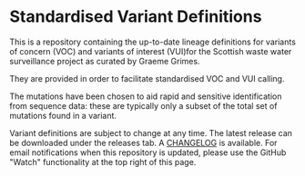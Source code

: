 # Standardised Variant Definitions

This is a repository containing the up-to-date lineage definitions for variants of concern (VOC) and variants of interest (VUI)for the Scottish waste water surveillance project as curated by Graeme Grimes.

They are provided in order to facilitate standardised VOC and VUI calling. 

The mutations have been chosen to aid rapid and sensitive identification from sequence data: these are typically only a subset of the total set of mutations found in a variant. 

Variant definitions are subject to change at any time. The latest release can be downloaded under the releases tab. A <a href="CHANGELOG.md">CHANGELOG</a> is available. For email notifications when this repository is updated, please use the GitHub "Watch" functionality at the top right of this page.
